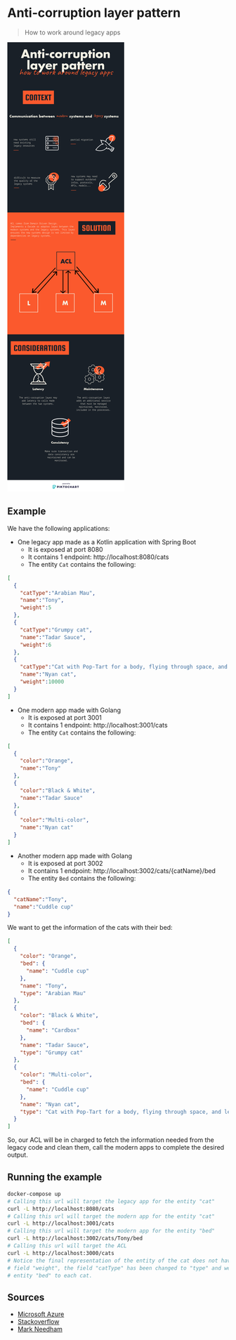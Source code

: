# Anti-corruption layer pattern

> How to work around legacy apps

![ACL](acl.png)

## Example

We have the following applications:

- One legacy app made as a Kotlin application with Spring Boot
  - It is exposed at port 8080
  - It contains 1 endpoint: http://localhost:8080/cats
  - The entity `Cat` contains the following:

```json
[
  {
    "catType":"Arabian Mau",
    "name":"Tony",
    "weight":5
  },
  {
    "catType":"Grumpy cat",
    "name":"Tadar Sauce",
    "weight":6
  },
  {
    "catType":"Cat with Pop-Tart for a body, flying through space, and leaving a rainbow trail behind it",
    "name":"Nyan cat",
    "weight":10000
  }
]
```

- One modern app made with Golang
  - It is exposed at port 3001
  - It contains 1 endpoint: http://localhost:3001/cats
  - The entity `Cat` contains the following:

```json
[
  {
    "color":"Orange",
    "name":"Tony"
  },
  {
    "color":"Black & White",
    "name":"Tadar Sauce"
  },
  {
    "color":"Multi-color",
    "name":"Nyan cat"
  }
]
```

- Another modern app made with Golang
  - It is exposed at port 3002
  - It contains 1 endpoint: http://localhost:3002/cats/{catName}/bed
  - The entity `Bed` contains the following:

```json
{
  "catName":"Tony",
  "name":"Cuddle cup"
}
```

We want to get the information of the cats with their bed:

```json
[
  {
    "color": "Orange",
    "bed": {
      "name": "Cuddle cup"
    },
    "name": "Tony",
    "type": "Arabian Mau"
  },
  {
    "color": "Black & White",
    "bed": {
      "name": "Cardbox"
    },
    "name": "Tadar Sauce",
    "type": "Grumpy cat"
  },
  {
    "color": "Multi-color",
    "bed": {
      "name": "Cuddle cup"
    },
    "name": "Nyan cat",
    "type": "Cat with Pop-Tart for a body, flying through space, and leaving a rainbow trail behind it"
  }
]
```

So, our ACL will be in charged to fetch the information needed from the legacy code and clean them,
call the modern apps to complete the desired output.

## Running the example

```bash
docker-compose up
# Calling this url will target the legacy app for the entity "cat"
curl -L http://localhost:8080/cats
# Calling this url will target the modern app for the entity "cat"
curl -L http://localhost:3001/cats
# Calling this url will target the modern app for the entity "bed"
curl -L http://localhost:3002/cats/Tony/bed
# Calling this url will target the ACL
curl -L http://localhost:3000/cats
# Notice the final representation of the entity of the cat does not have the undesired
# field "weight", the field "catType" has been changed to "type" and we linked the
# entity "bed" to each cat.
```

## Sources

- [Microsoft Azure](https://docs.microsoft.com/en-us/azure/architecture/patterns/anti-corruption-layer)
- [Stackoverflow](https://softwareengineering.stackexchange.com/questions/184464/what-is-an-anti-corruption-layer-and-how-is-it-used)
- [Mark Needham](http://www.markhneedham.com/blog/2009/07/07/domain-driven-design-anti-corruption-layer/)
